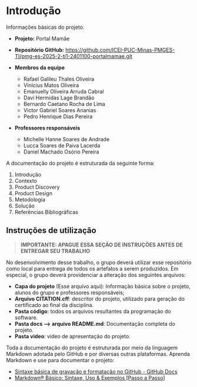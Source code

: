 # Introdução

Informações básicas do projeto.

* **Projeto:** Portal Mamãe

* **Repositório GitHub:** https://github.com/ICEI-PUC-Minas-PMGES-TI/pmg-es-2025-2-ti1-2401100-portalmamae.git

* **Membros da equipe**

    * Rafael Galileu Thales Oliveira
    * Vinícius Matos Oliveira
    * Emanuelly Oliveira Arruda Cabral
    * Davi Hermidas Lage Brandão
    * Bernardo Caetano Rocha de Lima
    * Victor Gabriel Soares Ananias
    * Pedro Henrique Dias Pereira

* **Professores responsáveis**

    * Michelle Hanne Soares de Andrade
    * Lucca Soares de Paiva Lacerda
    * Daniel Machado Osório Pereira


A documentação do projeto é estruturada da seguinte forma:

1. Introdução
2. Contexto
3. Product Discovery
4. Product Design
5. Metodologia
6. Solução
7. Referências Bibliográficas

## Instruções de utilização 

> **IMPORTANTE: APAGUE ESSA SEÇÃO DE INSTRUÇÕES ANTES DE ENTREGAR SEU TRABALHO**

No desenvolvimento desse trabalho, o grupo deverá utilizar esse repositório como local para entrega de todos os artefatos a serem produzidos. Em especial, o grupo deverá providenciar a alteração dos seguintes arquivos:

* **Capa do projeto** (Esse arquivo aqui): Informação básica sobre o projeto, alunos do grupo e professores responsáveis;
* **Arquivo CITATION.cff**: descritor do projeto, utilizado para geração do certificado ao final da disciplina.
* **Pasta código**: todos os arquivos resultantes da programação do software.
* **Pasta docs --> arquivo README.md**: Documentação completa do projeto.
* **Pasta video**: video de apresentação do projeto.

Toda a documentação do projeto é estruturada por meio da linguagem Markdown adotada pelo GitHub e por diversas outras plataformas. Aprenda Markdown e use para documentar o projeto:

* [Sintaxe básica de gravação e formatação no GitHub - GitHub Docs](https://docs.github.com/pt/get-started/writing-on-github/getting-started-with-writing-and-formatting-on-github/basic-writing-and-formatting-syntax)
* [Markdown® Básico: Sintaxe, Uso &amp; Exemplos [Passo a Passo]](https://markdown.net.br/sintaxe-basica/)
